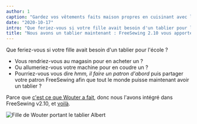```yaml
---
author: 1
caption: "Gardez vos vêtements faits maison propres en cuisinant avec le tablier Albert"
date: "2020-10-17"
intro: "Que feriez-vous si votre fille avait besoin d'un tablier pour l'école ?"
title: "Nous avons un tablier maintenant : FreeSewing 2.10 vous apporte Albert, un humble patron de tablier"
---
```



Que feriez-vous si votre fille avait besoin d'un tablier pour l'école ?

 - Vous rendriez-vous au magasin pour en acheter un ?
 - Ou allumeriez-vous votre machine pour en coudre un ?
 - Pourriez-vous vous dire _hmm, il faire un patron d'abord_ puis partager votre patron FreeSewing afin que tout le monde puisse maintenant avoir un tablier ?

Parce que [c'est ce que Wouter a fait](/showcase/albert-by-wouter/), donc nous l'avons intégré dans FreeSewing v2.10, et [voilà](/designs/albert/).

![Fille de Wouter portant le tablier Albert](https://posts.freesewing.org/uploads/albert_08ccbfc95b.jpg)


